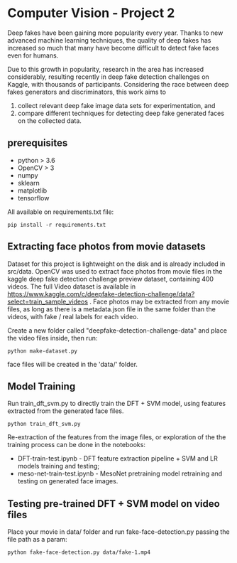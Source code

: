 # Computer Vision - Project 2

Deep fakes have been gaining more popularity every year. Thanks to new advanced
machine learning techniques, the quality of deep fakes has increased so much that many
have become difficult to detect fake faces even for humans.

Due to this growth in popularity, research in the area has increased considerably, 
resulting recently in deep fake detection challenges on Kaggle, with thousands of 
participants. Considering the race between deep fakes generators and discriminators, 
this work aims to 

1. collect relevant deep fake image data sets for experimentation, and 
2. compare different techniques for detecting deep fake generated faces on the collected data.


## prerequisites
* python > 3.6
* OpenCV > 3
* numpy
* sklearn
* matplotlib
* tensorflow

All available on requirements.txt file:

```console
pip install -r requirements.txt
```

## Extracting face photos from movie datasets

Dataset for this project is lightweight on the disk and is already included in src/data.
OpenCV was used to extract face photos from movie files in the kaggle deep fake detection challenge preview dataset, containing 400 videos.
The full Video dataset is available in https://www.kaggle.com/c/deepfake-detection-challenge/data?select=train_sample_videos . Face photos may be extracted from any movie files, as long as there is a metadata.json file in the same folder than the videos, with fake / real labels for each video.


Create a new folder called "deepfake-detection-challenge-data" and place the video files inside, then run:

```console
python make-dataset.py
```

face files will be created in the 'data/' folder.

## Model Training

Run train_dft_svm.py to directly train the DFT + SVM model, using features extracted from the generated face files.

```console
python train_dft_svm.py
```

Re-extraction of the features from the image files, or exploration of the the training process can be done in the notebooks:
* DFT-train-test.ipynb - DFT feature extraction pipeline + SVM and LR models training and testing;
* meso-net-train-test.ipynb - MesoNet pretraining model retraining and testing on generated face images.


## Testing pre-trained DFT + SVM model on video files

Place your movie in data/ folder and run fake-face-detection.py passing the file path as a param:

```console
python fake-face-detection.py data/fake-1.mp4
```
